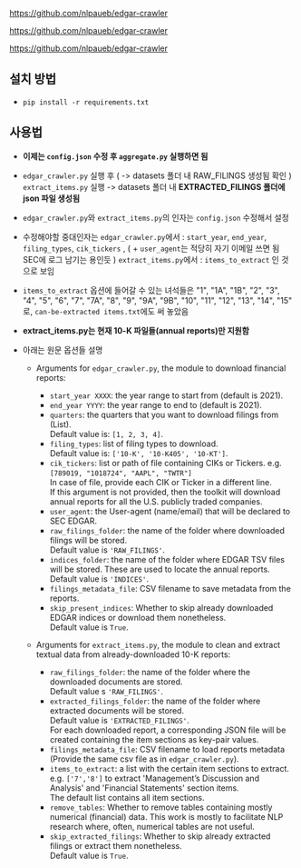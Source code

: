 https://github.com/nlpaueb/edgar-crawler

https://github.com/nlpaueb/edgar-crawler

https://github.com/nlpaueb/edgar-crawler



## 설치 방법
- `pip install -r requirements.txt`

## 사용법
- **이제는 `config.json` 수정 후 `aggregate.py` 실행하면 됨**

- `edgar_crawler.py` 실행 후 ( -> datasets 폴더 내 RAW_FILINGS 생성됨 확인 ) `extract_items.py` 실행 -> datasets 폴더 내 **EXTRACTED_FILINGS 폴더에 json 파일 생성됨**

- `edgar_crawler.py`와 `extract_items.py`의 인자는 `config.json` 수정해서 설정
- 수정해야할 중대인자는  `edgar_crawler.py`에서 : `start_year`, `end_year`, `filing_types`, `cik_tickers` , ( + `user_agent`는 적당히 자기 이메일 쓰면 됨 SEC에 로그 남기는 용인듯 ) `extract_items.py`에서 : `items_to_extract` 인 것으로 보임
- `items_to_extract` 옵션에 들어갈 수 있는 녀석들은  "1", "1A", "1B", "2", "3", "4", "5", "6", "7", "7A", "8", "9", "9A", "9B", "10", "11", "12", "13", "14", "15" 로, `can-be-extracted items.txt`에도 써 놓았음
- **extract_items.py는 현재 10-K 파일들(annual reports)만 지원함**

- 아래는 원문 옵션들 설명
  - Arguments for `edgar_crawler.py`, the module to download financial reports:
      - `start_year XXXX`: the year range to start from (default is 2021).
      - `end_year YYYY`: the year range to end to (default is 2021).
      - `quarters`: the quarters that you want to download filings from (List).<br> Default value is: `[1, 2, 3, 4]`.
      - `filing_types`: list of filing types to download.<br> Default value is: `['10-K', '10-K405', '10-KT']`.
      - `cik_tickers`: list or path of file containing CIKs or Tickers. e.g. `[789019, "1018724", "AAPL", "TWTR"]` <br>
        In case of file, provide each CIK or Ticker in a different line.  <br>
      If this argument is not provided, then the toolkit will download annual reports for all the U.S. publicly traded companies.
      - `user_agent`: the User-agent (name/email) that will be declared to SEC EDGAR.
      - `raw_filings_folder`: the name of the folder where downloaded filings will be stored.<br> Default value is `'RAW_FILINGS'`.
      - `indices_folder`: the name of the folder where EDGAR TSV files will be stored. These are used to locate the annual reports. Default value is `'INDICES'`.
      - `filings_metadata_file`: CSV filename to save metadata from the reports.
      - `skip_present_indices`: Whether to skip already downloaded EDGAR indices or download them nonetheless.<br> Default value is `True`.

  - Arguments for `extract_items.py`, the module to clean and extract textual data from already-downloaded 10-K reports:
    - `raw_filings_folder`: the name of the folder where the downloaded documents are stored.<br> Default value s `'RAW_FILINGS'`.
    - `extracted_filings_folder`: the name of the folder where extracted documents will be stored.<br> Default value is `'EXTRACTED_FILINGS'`.<br> For each downloaded report, a corresponding JSON file will be created containing the item sections as key-pair values.
    - `filings_metadata_file`: CSV filename to load reports metadata (Provide the same csv file as in `edgar_crawler.py`).
    - `items_to_extract`: a list with the certain item sections to extract. <br>
      e.g. `['7','8']` to extract 'Management’s Discussion and Analysis' and 'Financial Statements' section items.<br>
      The default list contains all item sections.
    - `remove_tables`: Whether to remove tables containing mostly numerical (financial) data. This work is mostly to facilitate NLP research where, often, numerical tables are not useful.
    - `skip_extracted_filings`: Whether to skip already extracted filings or extract them nonetheless.<br> Default value is `True`.

